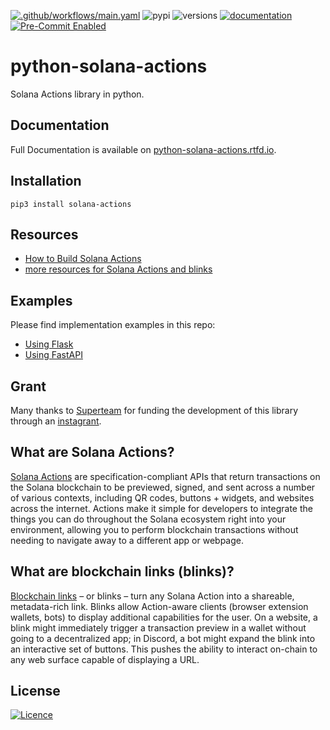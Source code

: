 [![.github/workflows/main.yaml](https://github.com/xeroc/python-solana-actions/actions/workflows/main.yaml/badge.svg?branch=main)](https://github.com/xeroc/python-solana-actions/actions/workflows/main.yaml)
![pypi](https://img.shields.io/pypi/v/solana-actions.svg)
![versions](https://img.shields.io/pypi/pyversions/solana-actions.svg)
[![documentation](https://readthedocs.org/projects/python-solana-actions/badge/?version=latest)](https://python-solana-actions.readthedocs.org)
[![Pre-Commit Enabled](https://img.shields.io/badge/pre--commit-enabled-brightgreen?logo=pre-commit)](https://github.com/pre-commit/pre-commit)

# python-solana-actions

Solana Actions library in python.

## Documentation

Full Documentation is available on [python-solana-actions.rtfd.io](https://python-solana-actions.rtfd.io).

## Installation

    pip3 install solana-actions

## Resources

- [How to Build Solana Actions](https://youtu.be/kCht01Ycif0)
- [more resources for Solana Actions and blinks](https://solana.com/solutions/actions)

## Examples

Please find implementation examples in this repo:

- [Using Flask](https://github.com/xeroc/python-solana-actions/tree/main/examples/flask)
- [Using FastAPI](https://github.com/xeroc/python-solana-actions/tree/main/examples/fastapi)

## Grant

Many thanks to [Superteam](https://de.superteam.fun/) for funding the development of this library through an [instagrant](https://earn.superteam.fun/grants/).

## What are Solana Actions?

[Solana Actions](https://solana.com/docs/advanced/actions#actions) are
specification-compliant APIs that return transactions on the Solana blockchain
to be previewed, signed, and sent across a number of various contexts, including
QR codes, buttons + widgets, and websites across the internet. Actions make it
simple for developers to integrate the things you can do throughout the Solana
ecosystem right into your environment, allowing you to perform blockchain
transactions without needing to navigate away to a different app or webpage.

## What are blockchain links (blinks)?

[Blockchain links](https://solana.com/docs/advanced/actions#blinks) – or blinks
– turn any Solana Action into a shareable, metadata-rich link. Blinks allow
Action-aware clients (browser extension wallets, bots) to display additional
capabilities for the user. On a website, a blink might immediately trigger a
transaction preview in a wallet without going to a decentralized app; in
Discord, a bot might expand the blink into an interactive set of buttons. This
pushes the ability to interact on-chain to any web surface capable of displaying
a URL.

## License

[![Licence](https://img.shields.io/github/license/Ileriayo/markdown-badges?style=for-the-badge)](./LICENSE)
